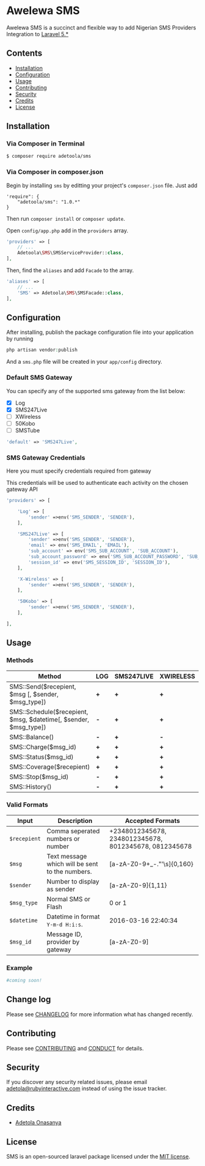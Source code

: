 # Awelewa SMS

Awelewa SMS is a succinct and flexible way to add Nigerian SMS Providers Integration to [Laravel 5.*](http://laravel.com/)

## Contents
- [Installation](#installation)
- [Configuration](#configuration)
- [Usage](#usage)
- [Contributing](#contributing)
- [Security](#security)
- [Credits](#credits)
- [License](#license)

## Installation

### Via Composer in Terminal

``` bash
$ composer require adetoola/sms
```

### Via Composer in composer.json
Begin by installing `sms` by editting your project's `composer.json` file. Just add

	'require": {
		"adetoola/sms": "1.0.*"
	}

Then run `composer install` or `composer update`.

Open `config/app.php` add in the `providers` array.

``` php
'providers' => [
    // ...
    Adetoola\SMS\SMSServiceProvider::class,
],
```

Then, find the `aliases` and add `Facade` to the array.

``` php
'aliases' => [
	// ...
    'SMS' => Adetoola\SMS\SMSFacade::class,
],
```

## Configuration

After installing, publish the package configuration file into your application by running

``` php
php artisan vendor:publish
```

And a `sms.php` file will be created in your `app/config` directory.

### Default SMS Gateway

You can specify any of the supported sms gateway from the list below:

- [x] Log
- [x] SMS247Live
- [ ] XWireless
- [ ] 50Kobo
- [ ] SMSTube

``` php
'default' => 'SMS247Live',
```

### SMS Gateway Credentials

Here you must specify credentials required from gateway

This credentials will be used to authenticate each activity on the chosen gateway API

``` php
'providers' => [

    'Log' => [
        'sender' =>env('SMS_SENDER', 'SENDER'),
    ],

    'SMS247Live' => [
        'sender' =>env('SMS_SENDER', 'SENDER'),
        'email' => env('SMS_EMAIL', 'EMAIL'),
        'sub_account' => env('SMS_SUB_ACCOUNT', 'SUB_ACCOUNT'),
        'sub_account_password' => env('SMS_SUB_ACCOUNT_PASSWORD', 'SUB_ACCOUNT_PASSWORD'),
        'session_id' => env('SMS_SESSION_ID', 'SESSION_ID'),
    ],

    'X-Wireless' => [
        'sender' =>env('SMS_SENDER', 'SENDER'),
    ],

    '50Kobo' => [
        'sender' =>env('SMS_SENDER', 'SENDER'),          
    ],

],
```

## Usage

### Methods


| Method | LOG | SMS247LIVE | XWIRELESS | 50KOBO |
| --- | --- | --- | --- | --- |
| SMS::Send($recepient, $msg [, $sender, $msg_type]) | **+** | **+** | **+** | **+** |
| SMS::Schedule($recepient, $msg, $datetime[, $sender, $msg_type])| **-** | **+** | **+** | **+** |
| SMS::Balance() | **-** | **+** | **-** | **+** |
| SMS::Charge($msg_id) | **+** | **+** | **+** | **+** |
| SMS::Status($msg_id) | **+** | **+** | **+** | **+** |
| SMS::Coverage($recepient) | **+** | **+** | **+** | **+** |
| SMS::Stop($msg_id) | **-** | **+** | **+** | **+** |
| SMS::History() | **-** | **+** | **+** | **+** |

### Valid Formats

| Input | Description | Accepted Formats |
| --- | --- | --- |
| `$recepient` | Comma seperated numbers or number | +2348012345678, 2348012345678, 8012345678, 0812345678 |
| `$msg` | Text message which will be sent to the numbers. |[a-zA-Z0-9+_-."'\s]{0,160} |
| `$sender` | Number to display as sender | [a-zA-Z0-9]{1,11} |
| `$msg_type` | Normal SMS or Flash | 0 or 1 |
| `$datetime` | Datetime in format `Y-m-d H:i:s`. | 2016-03-16 22:40:34 |
| `$msg_id` | Message ID, provider by gateway | [a-zA-Z0-9] |


### Example

``` php
#coming soon!
```

## Change log

Please see [CHANGELOG](CHANGELOG.md) for more information what has changed recently.

## Contributing

Please see [CONTRIBUTING](CONTRIBUTING.md) and [CONDUCT](CONDUCT.md) for details.

## Security

If you discover any security related issues, please email adetola@rubyinteractive.com instead of using the issue tracker.

## Credits

- [Adetola Onasanya](https://github.com/Adetoola)

## License

SMS is an open-sourced laravel package licensed under the [MIT license](http://opensource.org/licenses/MIT).